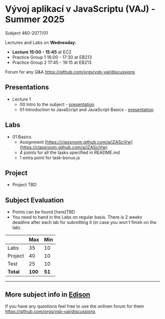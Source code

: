 # Vývoj aplikací v JavaScriptu (VAJ) - Summer 2025 
Subject 460-2077/01

Lectures and Labs on **Wednesday**:
- **Lecture 15:00 - 15:45** at EC2
- Practice Group 1 16:00 - 17:30 at EB213
- Practice Group 2 17:45 - 19:15 at EB213

Forum for any Q&A https://github.com/orgs/vsb-vaj/discussions

## Presentations 
- Lecture 1
  - 00 Intro to the subject - [presentation](https://docs.google.com/presentation/d/1fg9hc8wu0giDWeY_-eLFmMMoGcCurY6T99fgrpEEyzw/edit?usp=sharing)
  - 01 Introduction to JavaScript and JavaScript Basics - [presentation](https://docs.google.com/presentation/d/1-2gl_ycLBRFdR0Rtzc6jlwqIJY6HyjMlA7kv502PfIE/edit?usp=sharing)


## Labs
- 01 Basics
  - Assignment [https://classroom.github.com/a/iZAScjVw](https://classroom.github.com/a/iZAScjVw)
  - 4 points for all the tasks specified in README.md
  - 1 extra point for task-bonus.js


## Project
- Project TBD

## Subject Evaluation
- Points can be found [here]TBD
- You need to hand in the Labs on regular basis. There is 2 weeks deadline after each lab for submitting it (in case you won't finish on the lab). 

|           | Max     | Min    |
|-----------|---------|--------|
| Labs      |    35   |   10   |
| Project   |    40   |   10   |
| Test      |    25   |   10   |
| **Total** | **100** | **51** |

------------------------
## More subject info in [Edison](https://edison.sso.vsb.cz/cz.vsb.edison.edu.study.prepare.web/SubjectVersion.faces?version=460-2077/01&studyPlanId=24376&locale=cs)

If you have any questions feel free to use the onlinen forum for them https://github.com/orgs/vsb-vaj/discussions
